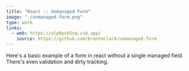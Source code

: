 ```yaml
---
title: "React :: Unmanaged Form"
image: "./unmanaged-form.png"
type: work
links:
  - web: https://olp8pvk5vq.csb.app/
    source: https://github.com/brentmclark/unmanaged-form
---
```


Here's a basic example of a form in react without a single managed field. There's even validation and dirty tracking.
